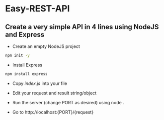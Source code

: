 # Easy-REST-API

## Create a very simple API in 4 lines using NodeJS and Express

-   Create an empty NodeJS project
```cmd
npm init -y
```
-   Install Express 
```cmd
npm install express
```

-   Copy <i>index.js</i> into your file

-   Edit your request and result string/object
    
-   Run the server (change PORT as desired) using node .
    
-   Go to http://localhost:{PORT}/{request}
